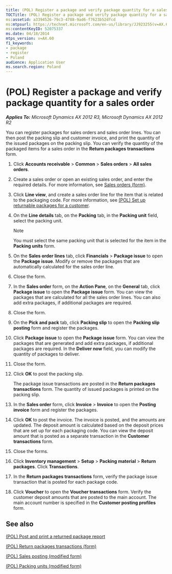 ```yaml
---
title: (POL) Register a package and verify package quantity for a sales order
TOCTitle: (POL) Register a package and verify package quantity for a sales order
ms:assetid: a3394526-79c3-4788-9ad6-f7623b52dfcd
ms:mtpsurl: https://technet.microsoft.com/en-us/library/JJ923255(v=AX.60)
ms:contentKeyID: 52075337
ms.date: 04/18/2014
mtps_version: v=AX.60
f1_keywords:
- package
- register
- Poland
audience: Application User
ms.search.region: Poland
---
```


# (POL) Register a package and verify package quantity for a sales order 


_**Applies To:** Microsoft Dynamics AX 2012 R3, Microsoft Dynamics AX 2012 R2_

You can register packages for sales orders and sales order lines. You can then post the packing slip and customer invoice, and print the quantity of the issued packages on the packing slip. You can verify the quantity of the packaged items for a sales order in the **Return packages transactions** form.

1.  Click **Accounts receivable** \> **Common** \> **Sales orders** \> **All sales orders**.

2.  Create a sales order or open an existing sales order, and enter the required details. For more information, see [Sales orders (form)](https://technet.microsoft.com/en-us/library/aa585863\(v=ax.60\)).

3.  Click **Line view**, and create a sales order line for the item that is related to the packaging code. For more information, see [(POL) Set up returnable packages for a customer](pol-set-up-returnable-packages-for-a-customer.md).

4.  On the **Line details** tab, on the **Packing** tab, in the **Packing unit** field, select the packing unit.
    

    > [!NOTE]
    > <P>You must select the same packing unit that is selected for the item in the <STRONG>Packing units</STRONG> form.</P>



5.  On the **Sales order lines** tab, click **Financials** \> **Package issue** to open the **Package issue**. Modify or remove the packages that are automatically calculated for the sales order line.

6.  Close the form.

7.  In the **Sales order** form, on the **Action Pane**, on the **General** tab, click **Package issue** to open the **Package issue** form. You can view the packages that are calculated for all the sales order lines. You can also add extra packages, if additional packages are required.

8.  Close the form.

9.  On the **Pick and pack** tab, click **Packing slip** to open the **Packing slip posting** form and register the packages.

10. Click **Package issue** to open the **Package issue** form. You can view the packages that are generated and add extra packages, if additional packages are required. In the **Deliver now** field, you can modify the quantity of packages to deliver.

11. Close the form.

12. Click **OK** to post the packing slip.
    
    The package issue transactions are posted in the **Return packages transactions** form. The quantity of issued packages is printed on the packing slip.

13. In the **Sales order** form, click **Invoice** \> **Invoice** to open the **Posting invoice** form and register the packages.

14. Click **OK** to post the invoice. The invoice is posted, and the amounts are updated. The deposit amount is calculated based on the deposit prices that are set up for each packaging code. You can view the deposit amount that is posted as a separate transaction in the **Customer transactions** form.

15. Close the forms.

16. Click **Inventory management** \> **Setup** \> **Packing material** \> **Return packages**. Click **Transactions**.

17. In the **Return packages transactions** form, verify the package issue transaction that is posted for each package code.

18. Click **Voucher** to open the **Voucher transactions** form. Verify the customer deposit amounts that are posted to the main account. The main account number is specified in the **Customer posting profiles** form.

## See also

[(POL) Post and print a returned package report](pol-post-and-print-a-returned-package-report.md)

[(POL) Return packages transactions (form)](https://technet.microsoft.com/en-us/library/jj923259\(v=ax.60\))

[(POL) Sales posting (modified form)](https://technet.microsoft.com/en-us/library/jj923256\(v=ax.60\))

[(POL) Packing units (modified form)](https://technet.microsoft.com/en-us/library/jj681858\(v=ax.60\))

  


